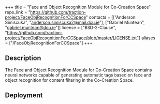 +++
title = "Face and Object Recognition Module for Co-Creation Space"
repo_link = "https://github.com/traction-project/FaceObjRecognitionForCCSpace"
contacts = [["Anderson Simiscuka", "anderson.simiscuka2@mail.dcu.ie"], ["Gabriel Muntean", "gabriel.muntean@dcu.ie"]]
license = ["BSD-2-Clause", "https://github.com/traction-project/FaceObjRecognitionForCCSpace/blob/master/LICENSE.txt"]
aliases = ["/FaceObjRecognitionForCCSpace"]
+++

## Description

The Face and Object Recognition Module for Co-Creation Space contains neural networks capable of generating automatic tags based on face and object recognition for content filtering in the Co-Creation Space.

## Deployment
